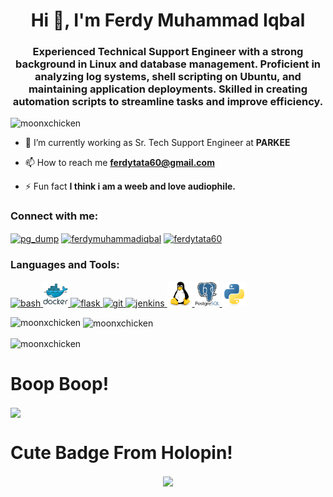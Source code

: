 <h1 align="center">Hi 👋, I'm Ferdy Muhammad Iqbal</h1>
<h3 align="center">Experienced Technical Support Engineer with a strong background in Linux and database management. Proficient in analyzing log systems, shell scripting on Ubuntu, and maintaining application deployments. Skilled in creating automation scripts to streamline tasks and improve efficiency.</h3>

<p align="left"> <img src="https://komarev.com/ghpvc/?username=moonxchicken&label=Profile%20views&color=0e75b6&style=flat" alt="moonxchicken" /> </p>

- 🔭 I’m currently working as Sr. Tech Support Engineer at **PARKEE**

- 📫 How to reach me **ferdytata60@gmail.com**

- ⚡ Fun fact **I think i am a weeb and love audiophile.**

<h3 align="left">Connect with me:</h3>
<p align="left">
<a href="https://dev.to/pg_dump" target="blank"><img align="center" src="https://raw.githubusercontent.com/rahuldkjain/github-profile-readme-generator/master/src/images/icons/Social/devto.svg" alt="pg_dump" height="30" width="40" /></a>
<a href="https://linkedin.com/in/ferdymuhammadiqbal" target="blank"><img align="center" src="https://raw.githubusercontent.com/rahuldkjain/github-profile-readme-generator/master/src/images/icons/Social/linked-in-alt.svg" alt="ferdymuhammadiqbal" height="30" width="40" /></a>
<a href="https://www.hackerrank.com/ferdytata60" target="blank"><img align="center" src="https://raw.githubusercontent.com/rahuldkjain/github-profile-readme-generator/master/src/images/icons/Social/hackerrank.svg" alt="ferdytata60" height="30" width="40" /></a>
</p>

<h3 align="left">Languages and Tools:</h3>
<p align="left"> <a href="https://www.gnu.org/software/bash/" target="_blank" rel="noreferrer"> <img src="https://www.vectorlogo.zone/logos/gnu_bash/gnu_bash-icon.svg" alt="bash" width="40" height="40"/> </a> <a href="https://www.docker.com/" target="_blank" rel="noreferrer"> <img src="https://raw.githubusercontent.com/devicons/devicon/master/icons/docker/docker-original-wordmark.svg" alt="docker" width="40" height="40"/> </a> <a href="https://flask.palletsprojects.com/" target="_blank" rel="noreferrer"> <img src="https://www.vectorlogo.zone/logos/pocoo_flask/pocoo_flask-icon.svg" alt="flask" width="40" height="40"/> </a> <a href="https://git-scm.com/" target="_blank" rel="noreferrer"> <img src="https://www.vectorlogo.zone/logos/git-scm/git-scm-icon.svg" alt="git" width="40" height="40"/> </a> <a href="https://www.jenkins.io" target="_blank" rel="noreferrer"> <img src="https://www.vectorlogo.zone/logos/jenkins/jenkins-icon.svg" alt="jenkins" width="40" height="40"/> </a> <a href="https://www.linux.org/" target="_blank" rel="noreferrer"> <img src="https://raw.githubusercontent.com/devicons/devicon/master/icons/linux/linux-original.svg" alt="linux" width="40" height="40"/> </a> <a href="https://www.postgresql.org" target="_blank" rel="noreferrer"> <img src="https://raw.githubusercontent.com/devicons/devicon/master/icons/postgresql/postgresql-original-wordmark.svg" alt="postgresql" width="40" height="40"/> </a> <a href="https://www.python.org" target="_blank" rel="noreferrer"> <img src="https://raw.githubusercontent.com/devicons/devicon/master/icons/python/python-original.svg" alt="python" width="40" height="40"/> </a> </p>

<p><img align="left" src="https://github-readme-stats.vercel.app/api/top-langs?username=moonxchicken&show_icons=true&theme=gruvbox&locale=en&layout=compact" alt="moonxchicken" /></p>

<p>&nbsp;<img align="center" src="https://github-readme-stats.vercel.app/api?username=moonxchicken&show_icons=true&theme=gruvbox&locale=en" alt="moonxchicken" /></p>

<p><img align="center" src="https://github-readme-streak-stats.herokuapp.com/?user=moonxchicken&theme=dark" alt="moonxchicken" /></p>

# Boop Boop!
<p align="left">
  <a><img align="center" src="https://github-readme-stats.vercel.app/api/top-langs/?username=moonxchicken&layout=compact&theme=radical"/></a>
</p>

# Cute Badge From Holopin!
<p align="center">
  <a href="https://holopin.io/@moonchicken">
    <img align="center" src="https://holopin.io/api/user/board?user=moonchicken"/>
  </a>
</p>
